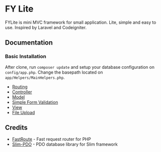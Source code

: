 # FY Lite

FYLite is mini MVC framework for small application. Lite, simple and easy to use. Inspired by Laravel and Codeigniter.

## Documentation

### Basic Installation
After clone, run `composer update` and setup your database configuration on `config/app.php`. Change the basepath located on `app/Helpers/MainHelpers.php`.

 * [Routing](https://github.com/biobii/fylite/blob/master/docs/routing.md)
 * [Controller](https://github.com/biobii/fylite/blob/master/docs/controller.md)
 * [Model](https://github.com/biobii/fylite/blob/master/docs/model.md)
 * [Simple Form Validation](https://github.com/biobii/fylite/blob/master/docs/form-validation.md)
 * [View](https://github.com/biobii/fylite/blob/master/docs/view.md)
 * [File Upload](https://github.com/biobii/fylite/blob/master/docs/file-upload.md)

## Credits

* [FastRoute](https://github.com/nikic/FastRoute) - Fast request router for PHP
* [Slim-PDO](https://github.com/FaaPz/Slim-PDO) - PDO database library for Slim framework
